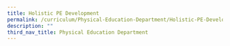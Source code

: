 ```yaml
---
title: Holistic PE Development
permalink: /curriculum/Physical-Education-Department/Holistic-PE-Development/permalink/
description: ""
third_nav_title: Physical Education Department
---
```

